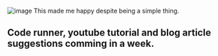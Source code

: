 ![image](https://github.com/user-attachments/assets/5eba54b5-dd7a-4be0-9c40-7caef3292339)
This made me happy despite being a simple thing.

## Code runner, youtube tutorial and blog article suggestions comming in a week.
